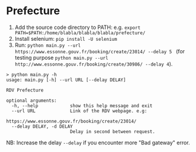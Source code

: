 # Prefecture


1.  Add the source code directory to PATH: e.g. ``export PATH=$PATH:/home/blabla/blabla/blabla/prefecture/``
2. Install selenium: ``pip install -U selenium``
3. Run: ``python main.py --url https://www.essonne.gouv.fr/booking/create/23014/ --delay 5
`` (for testing purpose ``python main.py --url http://www.essonne.gouv.fr/booking/create/30986/ --delay 4``).

```
> python main.py -h
usage: main.py [-h] --url URL [--delay DELAY]

RDV Prefecture

optional arguments:
  -h, --help            show this help message and exit
  --url URL             Link of the RDV webpage. e.g:
                        https://www.essonne.gouv.fr/booking/create/23014/
  --delay DELAY, -d DELAY
                        Delay in second between request.
```


NB: Increase the delay ``--delay`` if you encounter more "Bad gateway" error.
